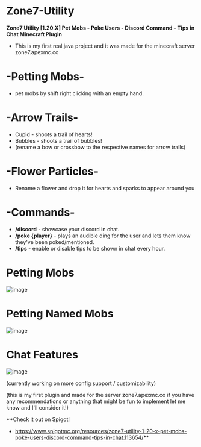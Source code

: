 # Zone7-Utility
**Zone7 Utility [1.20.X] Pet Mobs - Poke Users - Discord Command - Tips in Chat 
Minecraft Plugin**

- This is my first real java project and it was made for the minecraft server zone7.apexmc.co

# **-Petting Mobs-**
- pet mobs by shift right clicking with an empty hand.

# **-Arrow Trails-**
- Cupid - shoots a trail of hearts!
- Bubbles - shoots a trail of bubbles!
- (rename a bow or crossbow to the respective names for arrow trails)

# **-Flower Particles-**
- Rename a flower and drop it for hearts and sparks to appear around you

# **-Commands-**
- **/discord** - showcase your discord in chat.
- **/poke {player}** - plays an audible ding for the user and lets them know they've been poked/mentioned.
- **/tips** - enable or disable tips to be shown in chat every hour.

# **Petting Mobs**
![image](https://github.com/TinsleyDevers/Zone7-Utility/assets/75707609/311a0ad4-fa4d-437b-94c3-21e461a19033)


# **Petting Named Mobs**
![image](https://github.com/TinsleyDevers/Zone7-Utility/assets/75707609/056ca162-4a1a-4ca6-bc82-d86161474311)


# **Chat Features**
![image](https://github.com/TinsleyDevers/Zone7-Utility/assets/75707609/c1204ced-9cf2-4c06-b650-33e5098a184c)

(currently working on more config support / customizability)

(this is my first plugin and made for the server zone7.apexmc.co if you have any recommendations or anything that might be fun to implement let me know and I'll consider it!)

**Check it out on Spigot!
- https://www.spigotmc.org/resources/zone7-utility-1-20-x-pet-mobs-poke-users-discord-command-tips-in-chat.113654/**
